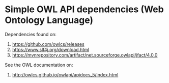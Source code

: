 
# Simple OWL API dependencies (Web Ontology Language)



Dependencies found on: 

1. https://github.com/owlcs/releases
1. https://www.slf4j.org/download.html
1. https://mvnrepository.com/artifact/net.sourceforge.owlapi/jfact/4.0.0



See the OWL documentation on:

1. http://owlcs.github.io/owlapi/apidocs_5/index.html





